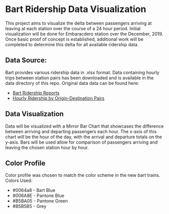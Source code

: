 # Bart Ridership Data Visualization
This project aims to visualize the delta between passengers arriving at leaving
at each station over the course of a 24 hour period. Initial visualization will
be done for Embaracdero station over the December, 2019. Once basic proof of
concept is established, additional work will be completed to determine this
delta for all available ridership data.


## Data Source:
Bart provides various ridership data in .xlsx format. Data containing hourly
trips between station pairs has been downloaded and is available in the data
directory of this repo. Original data data can be found here:
 * [Bart Ridership Reports](https://www.bart.gov/about/reports/ridership)
 * [Hourly Ridership by Origin-Destination Pairs](http://64.111.127.166/origin-destination/)

## Data Visualization
Data will be visualized with a Mirror Bar Chart that showcases the difference  between arriving and departing passengers each hour. The x-axis of this chart
will be the hour of the day, with the arrival and departure totals on the
y-axis. Bars will be used allow for comparison of passengers arriving and leaving the chosen station hour by hour.

## Color Profile
Color profile was chosen to match the color scheme in the new bart trains.
Colors Used: 
* #0064a8 - Bart Blue
* #006A8E - Pantone Blue
* #B5BA05 - Pantone Green
* #B5B5B5 - Grey
